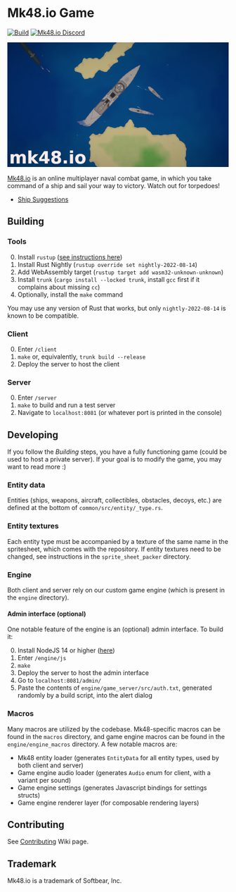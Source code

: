 # Mk48.io Game

[![Build](https://github.com/SoftbearStudios/mk48/actions/workflows/build.yml/badge.svg)](https://github.com/SoftbearStudios/mk48/actions/workflows/build.yml)
<a href='https://discord.gg/YMheuFQWTX'>
  <img src='https://img.shields.io/badge/Mk48.io-%23announcements-blue.svg' alt='Mk48.io Discord' />
</a>

![Logo](/client/logo-712.png)

[Mk48.io](https://mk48.io) is an online multiplayer naval combat game, in which you take command of a ship and sail your way to victory. Watch out for torpedoes!

- [Ship Suggestions](https://github.com/SoftbearStudios/mk48/discussions/132)

## Building

### Tools

0. Install `rustup` ([see instructions here](https://rustup.rs/))
1. Install Rust Nightly (`rustup override set nightly-2022-08-14`)
2. Add WebAssembly target (`rustup target add wasm32-unknown-unknown`)
3. Install `trunk` (`cargo install --locked trunk`, install `gcc` first if it complains about missing `cc`)
4. Optionally, install the `make` command

You may use any version of Rust that works, but only `nightly-2022-08-14` is known
to be compatible.

### Client

0. Enter `/client`
1. `make` or, equivalently, `trunk build --release`
2. Deploy the server to host the client

### Server

0. Enter `/server`
1. `make` to build and run a test server
2. Navigate to `localhost:8081` (or whatever port is printed in the console)

## Developing

If you follow the *Building* steps, you have a fully functioning game (could be used to host a private server). If your goal
is to modify the game, you may want to read more :)

### Entity data

Entities (ships, weapons, aircraft, collectibles, obstacles, decoys, etc.) are defined at the bottom of
`common/src/entity/_type.rs`.

### Entity textures

Each entity type must be accompanied by a texture of the same name in the spritesheet, which comes with the
repository. If entity textures need to be changed, see instructions in the `sprite_sheet_packer` directory.

### Engine

Both client and server rely on our custom game engine (which is present in the `engine` directory).

#### Admin interface (optional)
One notable feature of the engine is an (optional) admin interface. To build it:

0. Install NodeJS 14 or higher ([here](https://nodejs.org/en/download/))
1. Enter `/engine/js`
2. `make`
3. Deploy the server to host the admin interface
4. Go to `localhost:8081/admin/`
5. Paste the contents of `engine/game_server/src/auth.txt`, generated randomly by a build script, into the alert dialog

### Macros

Many macros are utilized by the codebase. Mk48-specific macros can be found in the `macros` directory,
and game engine macros can be found in the `engine/engine_macros` directory. A few notable macros are:
- Mk48 entity loader (generates `EntityData` for all entity types, used by both client and server)
- Game engine audio loader (generates `Audio` enum for client, with a variant per sound)
- Game engine settings (generates Javascript bindings for settings structs)
- Game engine renderer layer (for composable rendering layers)

## Contributing
See [Contributing](https://github.com/SoftbearStudios/mk48/wiki/Contributing) Wiki page.

## Trademark

Mk48.io is a trademark of Softbear, Inc.
